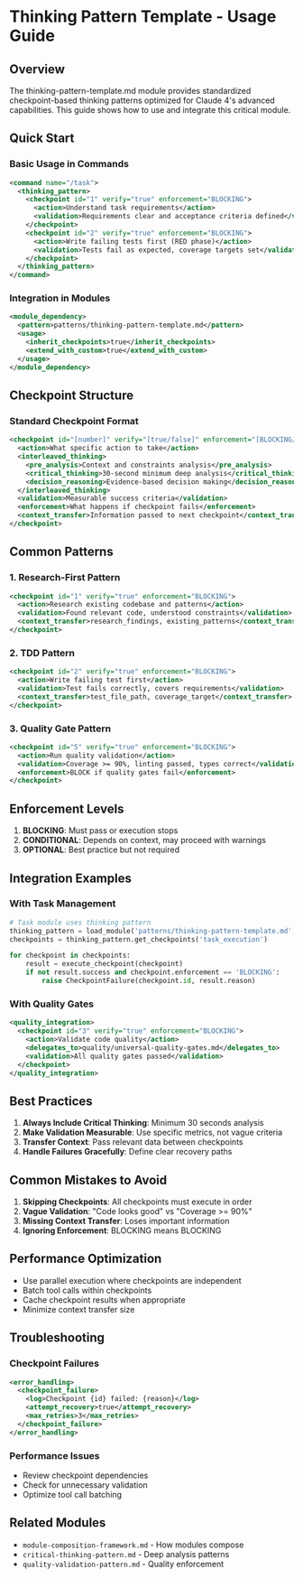 # Thinking Pattern Template - Usage Guide

## Overview

The thinking-pattern-template.md module provides standardized checkpoint-based thinking patterns optimized for Claude 4's advanced capabilities. This guide shows how to use and integrate this critical module.

## Quick Start

### Basic Usage in Commands

```xml
<command name="/task">
  <thinking_pattern>
    <checkpoint id="1" verify="true" enforcement="BLOCKING">
      <action>Understand task requirements</action>
      <validation>Requirements clear and acceptance criteria defined</validation>
    </checkpoint>
    <checkpoint id="2" verify="true" enforcement="BLOCKING">
      <action>Write failing tests first (RED phase)</action>
      <validation>Tests fail as expected, coverage targets set</validation>
    </checkpoint>
  </thinking_pattern>
</command>
```

### Integration in Modules

```xml
<module_dependency>
  <pattern>patterns/thinking-pattern-template.md</pattern>
  <usage>
    <inherit_checkpoints>true</inherit_checkpoints>
    <extend_with_custom>true</extend_with_custom>
  </usage>
</module_dependency>
```

## Checkpoint Structure

### Standard Checkpoint Format

```xml
<checkpoint id="[number]" verify="[true/false]" enforcement="[BLOCKING/CONDITIONAL/OPTIONAL]">
  <action>What specific action to take</action>
  <interleaved_thinking>
    <pre_analysis>Context and constraints analysis</pre_analysis>
    <critical_thinking>30-second minimum deep analysis</critical_thinking>
    <decision_reasoning>Evidence-based decision making</decision_reasoning>
  </interleaved_thinking>
  <validation>Measurable success criteria</validation>
  <enforcement>What happens if checkpoint fails</enforcement>
  <context_transfer>Information passed to next checkpoint</context_transfer>
</checkpoint>
```

## Common Patterns

### 1. Research-First Pattern

```xml
<checkpoint id="1" verify="true" enforcement="BLOCKING">
  <action>Research existing codebase and patterns</action>
  <validation>Found relevant code, understood constraints</validation>
  <context_transfer>research_findings, existing_patterns</context_transfer>
</checkpoint>
```

### 2. TDD Pattern

```xml
<checkpoint id="2" verify="true" enforcement="BLOCKING">
  <action>Write failing test first</action>
  <validation>Test fails correctly, covers requirements</validation>
  <context_transfer>test_file_path, coverage_target</context_transfer>
</checkpoint>
```

### 3. Quality Gate Pattern

```xml
<checkpoint id="5" verify="true" enforcement="BLOCKING">
  <action>Run quality validation</action>
  <validation>Coverage >= 90%, linting passed, types correct</validation>
  <enforcement>BLOCK if quality gates fail</enforcement>
</checkpoint>
```

## Enforcement Levels

1. **BLOCKING**: Must pass or execution stops
2. **CONDITIONAL**: Depends on context, may proceed with warnings
3. **OPTIONAL**: Best practice but not required

## Integration Examples

### With Task Management

```python
# Task module uses thinking pattern
thinking_pattern = load_module('patterns/thinking-pattern-template.md')
checkpoints = thinking_pattern.get_checkpoints('task_execution')

for checkpoint in checkpoints:
    result = execute_checkpoint(checkpoint)
    if not result.success and checkpoint.enforcement == 'BLOCKING':
        raise CheckpointFailure(checkpoint.id, result.reason)
```

### With Quality Gates

```xml
<quality_integration>
  <checkpoint id="3" verify="true" enforcement="BLOCKING">
    <action>Validate code quality</action>
    <delegates_to>quality/universal-quality-gates.md</delegates_to>
    <validation>All quality gates passed</validation>
  </checkpoint>
</quality_integration>
```

## Best Practices

1. **Always Include Critical Thinking**: Minimum 30 seconds analysis
2. **Make Validation Measurable**: Use specific metrics, not vague criteria
3. **Transfer Context**: Pass relevant data between checkpoints
4. **Handle Failures Gracefully**: Define clear recovery paths

## Common Mistakes to Avoid

1. **Skipping Checkpoints**: All checkpoints must execute in order
2. **Vague Validation**: "Code looks good" vs "Coverage >= 90%"
3. **Missing Context Transfer**: Loses important information
4. **Ignoring Enforcement**: BLOCKING means BLOCKING

## Performance Optimization

- Use parallel execution where checkpoints are independent
- Batch tool calls within checkpoints
- Cache checkpoint results when appropriate
- Minimize context transfer size

## Troubleshooting

### Checkpoint Failures

```xml
<error_handling>
  <checkpoint_failure>
    <log>Checkpoint {id} failed: {reason}</log>
    <attempt_recovery>true</attempt_recovery>
    <max_retries>3</max_retries>
  </checkpoint_failure>
</error_handling>
```

### Performance Issues

- Review checkpoint dependencies
- Check for unnecessary validation
- Optimize tool call batching

## Related Modules

- `module-composition-framework.md` - How modules compose
- `critical-thinking-pattern.md` - Deep analysis patterns
- `quality-validation-pattern.md` - Quality enforcement